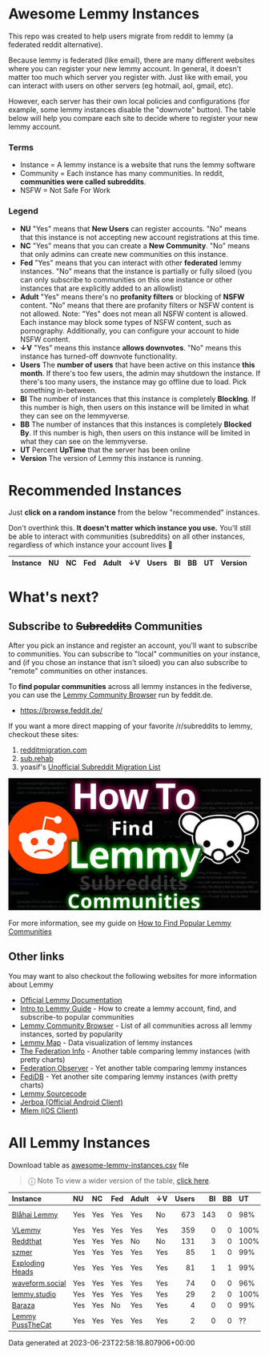 
# Awesome Lemmy Instances

This repo was created to help users migrate from reddit to lemmy (a federated reddit alternative).

Because lemmy is federated (like email), there are many different websites where you can register your new lemmy account. In general, it doesn't matter too much which server you register with. Just like with email, you can interact with users on other servers (eg hotmail, aol, gmail, etc).

However, each server has their own local policies and configurations (for example, some lemmy instances disable the "downvote" button). The table below will help you compare each site to decide where to register your new lemmy account.

### Terms

 * Instance = A lemmy instance is a website that runs the lemmy software
 * Community = Each instance has many communities. In reddit, **communities were called subreddits**.
 * NSFW = Not Safe For Work

### Legend

 * **NU** "Yes" means that **New Users** can register accounts. "No" means that this instance is not accepting new account registrations at this time.
 * **NC** "Yes" means that you can create a **New Community**. "No" means that only admins can create new communities on this instance.
 * **Fed** "Yes" means that you can interact with other **federated** lemmy instances. "No" means that the instance is partially or fully siloed (you can only subscribe to communities on this one instance or other instances that are explicitly added to an allowlist)
 * **Adult** "Yes" means there's no **profanity filters** or blocking of **NSFW** content. "No" means that there are profanity filters or NSFW content is not allowed. Note: "Yes" does not mean all NSFW content is allowed. Each instance may block some types of NSFW content, such as pornography. Additionally, you can configure your account to hide NSFW content. 
 * **↓V** "Yes" means this instance **allows downvotes**. "No" means this instance has turned-off downvote functionality.
 * **Users** The **number of users** that have been active on this instance **this month**. If there's too few users, the admin may shutdown the instance. If there's too many users, the instance may go offline due to load. Pick something in-between.
 * **BI** The number of instances that this instance is completely **BlockIng**. If this number is high, then users on this instance will be limited in what they can see on the lemmyverse.
 * **BB** The number of instances that this instances is completely **Blocked By**. If this number is high, then users on this instance will be limited in what they can see on the lemmyverse.
 * **UT** Percent **UpTime** that the server has been online
 * **Version** The version of Lemmy this instance is running.

# Recommended Instances

Just **click on a random instance** from the below "recommended" instances.

Don't overthink this. **It doesn't matter which instance you use.** You'll still be able to interact with communities (subreddits) on all other instances, regardless of which instance your account lives 🙂

| Instance   | NU   | NC   | Fed   | Adult   | ↓V   | Users   | BI   | BB   | UT   | Version   |
|------------|------|------|-------|---------|------|---------|------|------|------|-----------|

# What's next?

## Subscribe to ~~Subreddits~~ Communities

After you pick an instance and register an account, you'll want to subscribe to communities. You can subscribe to "local" communities on your instance, and (if you chose an instance that isn't siloed) you can also subscribe to "remote" communities on other instances.

To **find popular communities** across all lemmy instances in the fediverse, you can use the [Lemmy Community Browser](https://browse.feddit.de/) run by feddit.de.

 * https://browse.feddit.de/

If you want a more direct mapping of your favorite /r/subreddits to lemmy, checkout these sites:

1. [redditmigration.com](https://redditmigration.com/)
1. [sub.rehab](https://sub.rehab/?visibleServices=lemmy)
1. yoasif's [Unofficial Subreddit Migration List](https://www.quippd.com/writing/2023/06/15/unofficial-subreddit-migration-list-lemmy-kbin-etc.html)


<a href="https://tech.michaelaltfield.net/2023/06/11/lemmy-migration-find-subreddits-communities/"><img src="lemmy-migration-find-subreddits-communities.jpg" alt="How To Find Lemmy Communities" /></a>

For more information, see my guide on [How to Find Popular Lemmy Communities](https://tech.michaelaltfield.net/2023/06/11/lemmy-migration-find-subreddits-communities/)

## Other links

You may want to also checkout the following websites for more information about Lemmy

 * [Official Lemmy Documentation](https://join-lemmy.org/docs/en/index.html)
 * [Intro to Lemmy Guide](https://tech.michaelaltfield.net/2023/06/11/lemmy-migration-find-subreddits-communities/) - How to create a lemmy account, find, and subscribe-to popular communities
 * [Lemmy Community Browser](https://browse.feddit.de/) - List of all communities across all lemmy instances, sorted by popularity
 * [Lemmy Map](https://lemmymap.feddit.de) - Data visualization of lemmy instances
 * [The Federation Info](https://the-federation.info/platform/73) - Another table comparing lemmy instances (with pretty charts)
 * [Federation Observer](https://lemmy.fediverse.observer/list) - Yet another table comparing lemmy instances
 * [FediDB](https://fedidb.org/software/lemmy) - Yet another site comparing lemmy instances (with pretty charts)
 * [Lemmy Sourcecode](https://github.com/LemmyNet/lemmy)
 * [Jerboa (Official Android Client)](https://f-droid.org/packages/com.jerboa/)
 * [Mlem (iOS Client)](https://testflight.apple.com/join/xQfmkJhc)


# All Lemmy Instances

Download table as <a href="https://raw.githubusercontent.com/maltfield/awesome-lemmy-instances/main/awesome-lemmy-instances.csv" target="_blank" download>awesome-lemmy-instances.csv</a> file

> ⓘ Note To view a wider version of the table, [click here](README.md).

| Instance                                          | NU   | NC   | Fed   | Adult   | ↓V   |   Users |   BI |   BB | UT   | Version     |
|:--------------------------------------------------|:-----|:-----|:------|:--------|:-----|--------:|-----:|-----:|:-----|:------------|
| [Blåhaj Lemmy](https://lemmy.blahaj.zone)         | Yes  | Yes  | Yes   | Yes     | No   |     673 |  143 |    0 | 98%  | 0.17.4-kt.1 |
| [VLemmy](https://vlemmy.net)                      | Yes  | Yes  | Yes   | Yes     | Yes  |     359 |    0 |    0 | 100% | 0.17.4      |
| [Reddthat](https://reddthat.com)                  | Yes  | Yes  | Yes   | No      | No   |     131 |    3 |    0 | 100% | 0.17.4      |
| [szmer](https://szmer.info)                       | Yes  | Yes  | Yes   | Yes     | Yes  |      85 |    1 |    0 | 99%  | 0.17.4      |
| [Exploding Heads](https://exploding-heads.com)    | Yes  | Yes  | Yes   | Yes     | Yes  |      81 |    1 |    1 | 99%  | 0.17.4      |
| [waveform.social](https://waveform.social)        | Yes  | Yes  | Yes   | Yes     | Yes  |      74 |    0 |    0 | 96%  | 0.17.4      |
| [lemmy.studio](https://lemmy.studio)              | Yes  | Yes  | Yes   | Yes     | Yes  |      29 |    2 |    0 | 100% | 0.17.4      |
| [Baraza](https://baraza.africa)                   | Yes  | Yes  | No    | Yes     | Yes  |       4 |    0 |    0 | 99%  | 0.17.2      |
| [Lemmy  PussTheCat](https://lemmy.pussthecat.org) | Yes  | Yes  | Yes   | Yes     | Yes  |       2 |    0 |    0 | ??   | 0.17.4      |

Data generated at 2023-06-23T22:58:18.807906+00:00


